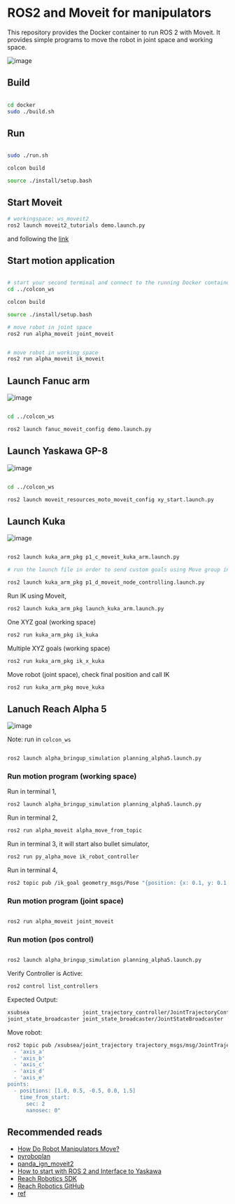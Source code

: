 # ROS2 and Moveit for manipulators

This repository provides the Docker container to run ROS 2 with Moveit. It provides simple programs to move the robot in joint space and working space.

![image](https://github.com/user-attachments/assets/2f5a92f5-3bbf-4154-aa1f-27a02604aeca)


## Build

```bash

cd docker
sudo ./build.sh

```

## Run

 ```bash
 
sudo ./run.sh

colcon build

source ./install/setup.bash

```
## Start Moveit 

```bash
# workingspace: ws_moveit2
ros2 launch moveit2_tutorials demo.launch.py

```
and following the [link](https://moveit.picknik.ai/main/doc/tutorials/quickstart_in_rviz/quickstart_in_rviz_tutorial.html)


## Start motion application

```bash

# start your second terminal and connect to the running Docker container
cd ../colcon_ws

colcon build

source ./install/setup.bash

# move robot in joint space
ros2 run alpha_moveit joint_moveit


# move robot in working space
ros2 run alpha_moveit ik_moveit

```


## Launch Fanuc arm

![image](https://github.com/user-attachments/assets/dc2a3afb-a89b-45f0-9e1d-6ce4d26c9bb2)


```bash

cd ../colcon_ws

ros2 launch fanuc_moveit_config demo.launch.py

```

## Launch Yaskawa GP-8

![image](https://github.com/user-attachments/assets/63add41d-ed58-44b4-8246-7ed3afeb93b9)

```bash

cd ../colcon_ws

ros2 launch moveit_resources_moto_moveit_config xy_start.launch.py

```

## Launch Kuka

![image](https://github.com/user-attachments/assets/fb348660-1ba1-4d10-bac4-bfe73821b946)

```bash

ros2 launch kuka_arm_pkg p1_c_moveit_kuka_arm.launch.py

# run the launch file in order to send custom goals using Move group interface

ros2 launch kuka_arm_pkg p1_d_moveit_node_controlling.launch.py

```

Run IK using Moveit,


```bash
ros2 launch kuka_arm_pkg launch_kuka_arm.launch.py
```
One XYZ goal (working space)

```bash
ros2 run kuka_arm_pkg ik_kuka
```
Multiple XYZ goals (working space)

```bash
ros2 run kuka_arm_pkg ik_x_kuka
```

Move robot (joint space), check final position and call IK

```bash
ros2 run kuka_arm_pkg move_kuka
```

## Lanuch Reach Alpha 5

![image](https://github.com/user-attachments/assets/04109710-1325-4892-a63f-e7445e2d6a47)

Note: run in ```colcon_ws```

```bash

ros2 launch alpha_bringup_simulation planning_alpha5.launch.py

```

### Run motion program (working space)
Run in terminal 1,
```bash
ros2 launch alpha_bringup_simulation planning_alpha5.launch.py

```
Run in terminal 2,
```bash
ros2 run alpha_moveit alpha_move_from_topic

```
Run in terminal 3, it will start also bullet simulator,
```bash
ros2 run py_alpha_move ik_robot_controller

```
Run in terminal 4,
```bash
ros2 topic pub /ik_goal geometry_msgs/Pose "{position: {x: 0.1, y: 0.1, z: 0.23}, orientation: {x: 0.0, y: 0.0, z: 0.0, w: 1.0}}"

```

### Run motion program (joint space)

```bash

ros2 run alpha_moveit joint_moveit

```

### Run motion (pos control)

```bash

ros2 launch alpha_bringup_simulation planning_alpha5.launch.py

```

Verify Controller is Active:

```bash
ros2 control list_controllers
```

Expected Output:
```bash
xsubsea                 joint_trajectory_controller/JointTrajectoryController  active
joint_state_broadcaster joint_state_broadcaster/JointStateBroadcaster          active

```

Move robot:

```bash
ros2 topic pub /xsubsea/joint_trajectory trajectory_msgs/msg/JointTrajectory "joint_names:
  - 'axis_a'
  - 'axis_b'
  - 'axis_c'
  - 'axis_d'
  - 'axis_e'
points:
  - positions: [1.0, 0.5, -0.5, 0.0, 1.5]
    time_from_start:
      sec: 2
      nanosec: 0"

```



## Recommended reads

- [How Do Robot Manipulators Move?](https://roboticseabass.com/2024/06/30/how-do-robot-manipulators-move/)
- [pyroboplan](https://github.com/sea-bass/pyroboplan)
- [panda_ign_moveit2](https://github.com/AndrejOrsula/panda_ign_moveit2/tree/humble_devel)
- [How to start with ROS 2 and Interface to Yaskawa](https://github.com/YaskawaEurope/ros2-starter-for-yaskawa-robots)
- [Reach Robotics SDK](https://reach-robotics.github.io/reach_robotics_sdk/index.html#)
- [Reach Robotics GitHub](https://github.com/Reach-Robotics)
- [ref](https://github.com/Robotisim/robotic_arms_ROS2/wiki/Project-%231:-Kuka-6DOF-Moveit2)
